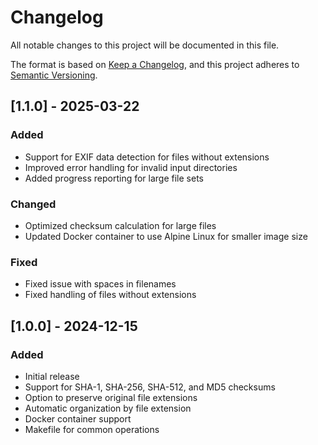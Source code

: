 # Changelog

All notable changes to this project will be documented in this file.

The format is based on [Keep a Changelog](https://keepachangelog.com/en/1.0.0/),
and this project adheres to [Semantic Versioning](https://semver.org/spec/v2.0.0.html).

## [1.1.0] - 2025-03-22

### Added
- Support for EXIF data detection for files without extensions
- Improved error handling for invalid input directories
- Added progress reporting for large file sets

### Changed
- Optimized checksum calculation for large files
- Updated Docker container to use Alpine Linux for smaller image size

### Fixed
- Fixed issue with spaces in filenames
- Fixed handling of files without extensions

## [1.0.0] - 2024-12-15

### Added
- Initial release
- Support for SHA-1, SHA-256, SHA-512, and MD5 checksums
- Option to preserve original file extensions
- Automatic organization by file extension
- Docker container support
- Makefile for common operations
